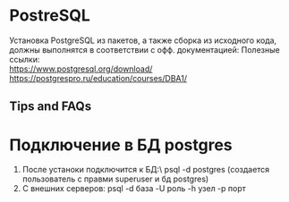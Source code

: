 # PostreSQL
Установка PostgreSQL из пакетов, а также сборка из исходного кода, должны выполнятся в соответствии с офф. документацией:
Полезные ссылки:  
<https://www.postgresql.org/download/> <br/>
<https://postgrespro.ru/education/courses/DBA1/>

## Tips and FAQs

# Подключение в БД postgres
1) После устаноки подключится к БД:\\
   psql -d postgres (создается пользователь с правми superuser и бд postgres)
2) C внешних серверов:
   psql -d база -U роль -h узел -p порт
